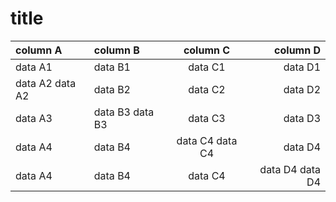 ﻿# title

| column A        | column B        |    column C     |        column D |
| :-------------- | :-------------- | :-------------: | --------------: |
| data A1         | data B1         |     data C1     |         data D1 |
| data A2 data A2 | data B2         |     data C2     |         data D2 |
| data A3         | data B3 data B3 |     data C3     |         data D3 |
| data A4         | data B4         | data C4 data C4 |         data D4 |
| data A4         | data B4         |     data C4     | data D4 data D4 |
